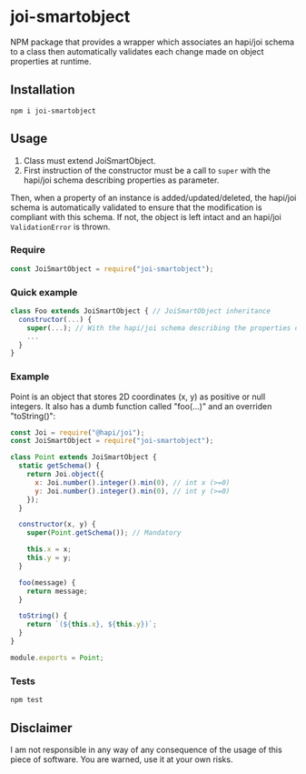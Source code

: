 # joi-smartobject

NPM package that provides a wrapper which associates an hapi/joi schema to a class then automatically validates each change made on object properties at runtime.

## Installation

`npm i joi-smartobject`

## Usage

1. Class must extend JoiSmartObject.
2. First instruction of the constructor must be a call to `super` with the hapi/joi schema describing properties as parameter.

Then, when a property of an instance is added/updated/deleted, the hapi/joi schema is automatically validated to ensure that the modification is compliant with this schema. If not, the object is left intact and an hapi/joi `ValidationError` is thrown.

### Require

```javascript
const JoiSmartObject = require("joi-smartobject");
```

### Quick example

```javascript
class Foo extends JoiSmartObject { // JoiSmartObject inheritance
  constructor(...) {
    super(...); // With the hapi/joi schema describing the properties of a "Foo" object as parameter
    ...
  }
}
```

### Example

Point is an object that stores 2D coordinates (x, y) as positive or null integers. It also has a dumb function called "foo(...)" and an overriden "toString()":

```javascript
const Joi = require("@hapi/joi");
const JoiSmartObject = require("joi-smartobject");

class Point extends JoiSmartObject {
  static getSchema() {
    return Joi.object({
      x: Joi.number().integer().min(0), // int x (>=0)
      y: Joi.number().integer().min(0), // int y (>=0)
    });
  }

  constructor(x, y) {
    super(Point.getSchema()); // Mandatory

    this.x = x;
    this.y = y;
  }

  foo(message) {
    return message;
  }

  toString() {
    return `(${this.x}, ${this.y})`;
  }
}

module.exports = Point;
```

### Tests

`npm test`

## Disclaimer

I am not responsible in any way of any consequence of the usage of this piece of software. You are warned, use it at your own risks.
